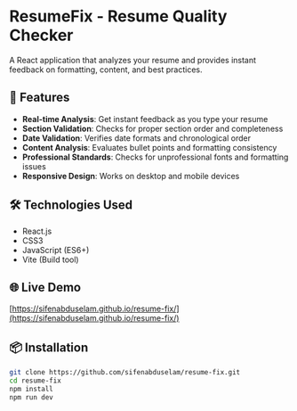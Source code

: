 # ResumeFix - Resume Quality Checker

A React application that analyzes your resume and provides instant feedback on formatting, content, and best practices.

## 🚀 Features

- **Real-time Analysis**: Get instant feedback as you type your resume
- **Section Validation**: Checks for proper section order and completeness  
- **Date Validation**: Verifies date formats and chronological order
- **Content Analysis**: Evaluates bullet points and formatting consistency
- **Professional Standards**: Checks for unprofessional fonts and formatting issues
- **Responsive Design**: Works on desktop and mobile devices

## 🛠️ Technologies Used

- React.js
- CSS3  
- JavaScript (ES6+)
- Vite (Build tool)

## 🌐 Live Demo

[https://sifenabduselam.github.io/resume-fix/](https://sifenabduselam.github.io/resume-fix/)

## 📦 Installation

```bash
git clone https://github.com/sifenabduselam/resume-fix.git
cd resume-fix
npm install
npm run dev
